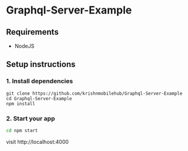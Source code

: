 # Graphql-Server-Example

## Requirements

- NodeJS

## Setup instructions

### 1. Install dependencies

```
git clone https://github.com/krishnmobilehub/Graphql-Server-Example
cd Graphql-Server-Example
npm install
````
### 2. Start your app

```bash
cd npm start
```
visit http://localhost:4000
